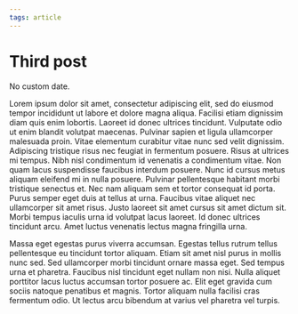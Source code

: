 ```yaml
---
tags: article
---
```

# Third post
No custom date.

Lorem ipsum dolor sit amet, consectetur adipiscing elit, sed do eiusmod tempor incididunt ut labore et dolore magna aliqua. Facilisi etiam dignissim diam quis enim lobortis. Laoreet id donec ultrices tincidunt. Vulputate odio ut enim blandit volutpat maecenas. Pulvinar sapien et ligula ullamcorper malesuada proin. Vitae elementum curabitur vitae nunc sed velit dignissim. Adipiscing tristique risus nec feugiat in fermentum posuere. Risus at ultrices mi tempus. Nibh nisl condimentum id venenatis a condimentum vitae. Non quam lacus suspendisse faucibus interdum posuere. Nunc id cursus metus aliquam eleifend mi in nulla posuere. Pulvinar pellentesque habitant morbi tristique senectus et. Nec nam aliquam sem et tortor consequat id porta. Purus semper eget duis at tellus at urna. Faucibus vitae aliquet nec ullamcorper sit amet risus. Justo laoreet sit amet cursus sit amet dictum sit. Morbi tempus iaculis urna id volutpat lacus laoreet. Id donec ultrices tincidunt arcu. Amet luctus venenatis lectus magna fringilla urna.

Massa eget egestas purus viverra accumsan. Egestas tellus rutrum tellus pellentesque eu tincidunt tortor aliquam. Etiam sit amet nisl purus in mollis nunc sed. Sed ullamcorper morbi tincidunt ornare massa eget. Sed tempus urna et pharetra. Faucibus nisl tincidunt eget nullam non nisi. Nulla aliquet porttitor lacus luctus accumsan tortor posuere ac. Elit eget gravida cum sociis natoque penatibus et magnis. Tortor aliquam nulla facilisi cras fermentum odio. Ut lectus arcu bibendum at varius vel pharetra vel turpis.
